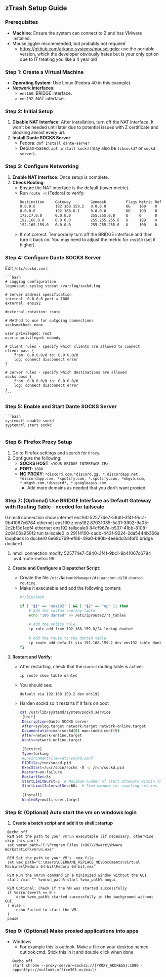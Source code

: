 ## zTrash Setup Guide

### Prerequisites
- **Machine**: Ensure the system can connect to Z and has VMware installed.
- Mouse jiggler recommended, but probably not required
  - https://github.com/arkane-systems/mousejiggler use the portable version, which the developer obviously hates but is your only option due to IT treating you like a 4 year old

### Step 1: Create a Virtual Machine
- **Operating System**: Use Linux (Fedora 40 in this example).
- **Network Interfaces**:
  - `ens160`: BRIDGE interface.
  - `ens192`: NAT interface.

### Step 2: Initial Setup
1. **Disable NAT Interface**: After installation, turn off the NAT interface. It won't be needed until later due to potential issues with Z certificate and blocking almost every url.
2. **Install Dante SOCKS Server**:
   - Fedora: `dnf install dante-server`
   - Debian-based: `apt install sockd` (may also be `libsockd?` or `sockd-server`).

### Step 3: Configure Networking
1. **Enable NAT Interface**: Once setup is complete.
2. **Check Routing**:
   - Ensure the NAT interface is the default (lower metric).
   - Run `route -n` (Fedora) to verify:
     ```bash
     Destination     Gateway         Genmask         Flags Metric Ref    Use Iface
     0.0.0.0         192.168.159.2   0.0.0.0         UG    100    0        0 ens192
     0.0.0.0         192.168.8.1     0.0.0.0         UG    199    0        0 ens160
     172.17.0.0      0.0.0.0         255.255.0.0     U     0      0        0 docker0
     192.168.8.0     0.0.0.0         255.255.255.0   U     199    0        0 ens160
     192.168.159.0   0.0.0.0         255.255.255.0   U     100    0        0 ens192
     ```
   - If not correct: Temporarily turn off the BRIDGE interface and then turn it back on. You may need to adjust the metric for `ens160` (set it higher).

### Step 4: Configure Dante SOCKS Server
Edit `/etc/sockd.conf`:

    ```bash
    # Logging configuration
    logoutput: syslog stdout /var/log/sockd.log
    
    # Server address specification
    internal: 0.0.0.0 port = 1080
    external: ens192
    
    #external.rotation: route
    
    # Method to use for outgoing connections
    socksmethod: none
    
    user.privileged: root
    user.unprivileged: nobody
    
    # Client rules - specify which clients are allowed to connect
    client pass {
        from: 0.0.0.0/0 to: 0.0.0.0/0
        log: connect disconnect error
    }
    
    # Server rules - specify which destinations are allowed
    socks pass {
        from: 0.0.0.0/0 to: 0.0.0.0/0
        log: connect disconnect error
    }
    ```

### Step 5: Enable and Start Dante SOCKS Server
    ```bash
    systemctl enable sockd
    systemctl start sockd
    ```

### Step 6: Firefox Proxy Setup
1. Go to Firefox settings and search for `Proxy`.
2. Configure the following:
   - **SOCKS HOST**: `<YOUR BRIDGE INTERFACE IP>`
   - **PORT**: `1080`
   - **NO PROXY**: `*discord.com,*discord.gg, *.discordapp.net, *discordapp.com, *spotify.com, *.spotify.com, *mkgvb.com, *.mkgvb.com,*discord*, *.googleapis.com`
     - Add more domains as needed that you don't want proxied.

### Step 7: (Optional) Use BRIDGE Interface as Default Gateway with Routing Table - needed for tailscale
0.nmcli connection show
internet ens160  525774e7-5840-3f4f-9bc1-9b41067c6784  ethernet  ens160
z ens192    87031035-5c31-3902-9a05-2c2bf3d1edf4  ethernet  ens192
tailscale0       84df967e-b537-41bb-8108-2c8406a950f2  tun       tailscale0
lo               29114100-cadb-443f-9224-2da5444b366a  loopback  lo
docker0          6e68c769-ef86-49a0-b80b-4ee6dc0d4bf0  bridge    docker0
1. nmcli connection modify 525774e7-5840-3f4f-9bc1-9b41067c6784 ipv4.route-metric 99 

2. **Create and Configure a Dispatcher Script**:
   - Create the file `/etc/NetworkManager/dispatcher.d/10-danted-routing`.
   - Make it executable and add the following content:
     ```bash
     #!/bin/bash
     
     if [ "$1" == "ens192" ] && [ "$2" == "up" ]; then
         # Add the custom routing table
         echo "100 danted" >> /etc/iproute2/rt_tables
    
         # Add the policy rule
         ip rule add from 192.168.159.0/24 lookup danted
    
         # Add the route to the danted table
         ip route add default via 192.168.159.2 dev ens192 table danted
     fi
     ```

3. **Restart and Verify**:
   - After restarting, check that the `danted` routing table is active:
     ```bash
     ip route show table danted
     ```
   - You should see:
     ```bash
     default via 192.168.159.2 dev ens192
     ```
   - Harden sockd so it restarts if it fails on boot
     ```bash
     cat /usr/lib/systemd/system/sockd.service
      [Unit]
      Description=Dante SOCKS server
      After=syslog.target network.target network-online.target
      Documentation=man:sockd(8) man:sockd.conf(5)
      After=network-online.target
      Wants=network-online.target
      
      [Service]
      Type=forking
      #EnvironmentFile=/etc/sockd.conf
      PIDFile=/run/sockd.pid
      ExecStart=/usr/sbin/sockd -D -p /run/sockd.pid
      Restart=on-failure
      RestartSec=5s
      StartLimitBurst=3  # Maximum number of start attempts within the StartLimitIntervalSec
      StartLimitIntervalSec=60s  # Time window for counting retries
      
      [Install]
      WantedBy=multi-user.target
      ```
  ### Step 8: (Optional) Auto start the vm on windows login
  1. **Create a batch script and add it to shell::startup**
   ```batch
    @echo off
    REM Set the path to your vmrun executable (if necessary, otherwise skip this part)
    set vmrun_path="C:\Program Files (x86)\VMware\VMware Workstation\vmrun.exe"
    
    REM Set the path to your VM's .vmx file
    set vmx_path="C:\Users\USERNAME_REPLACE_ME\Documents\Virtual Machines\Fedora 64-bit\Fedora 64-bit.vmx"
    
    REM Run the vmrun command in a minimized window without the GUI
    start /min "" %vmrun_path% start %vmx_path% nogui
    
    REM Optional: Check if the VM was started successfully
    if %errorlevel% == 0 (
        echo %vmx_path% started successfully in the background without GUI.
    ) else (
        echo Failed to start the VM.
    )
    pause
   ```
### Step 9: (Optional) Make proxied applications into apps
- Windows
  - For example this is outlook. Make a file on your desktop named outlook.cmd. Stick this in it and double click when done
  ```batch
  @echo off
  start chrome --proxy-server=socks5://{PROXY_ADDRESS}:1080 -app=https://outlook.office365.us/mail/
  ```

     
